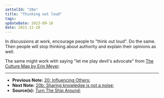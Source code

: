 ```yaml
---
zettelId: "20a"
title: "Thinking out loud"
tags:
updateDate: 2023-09-16
date: 2021-11-28
---
```


In discussions at work, encourage people to "think out loud". Do the same. Then people will stop thinking about authority and explain their opinions as well.

The same might work with saying "let me play devil's advocate" from [The Culture Map by Erin Meyer](/books/high-productivity-and-clear-communication-in-different-cultures/).

---

- **Previous Note:** [20: Influencing Others](/notes/20/);
- **Next Note:** [20b: Sharing knowledge is not a noise](/notes/20b/);
- **Source(s):** [Turn The Ship Around](/books/turn-the-shiparound-summary-book-chapter-notes/);
